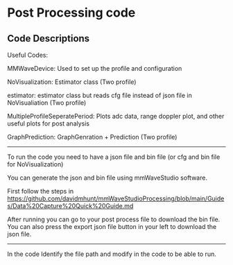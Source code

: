 # Post Processing code

## Code Descriptions


Useful Codes:

MMWaveDevice: Used to set up the profile and configuration 

NoVisualization: Estimator class (Two profile) 

estimator: estimator class but reads cfg file instead of json file in NoVisualiation (Two profile)

MultipleProfileSeperatePeriod: Plots adc data, range doppler plot, and other useful plots for post analysis

GraphPrediction: GraphGenration + Prediction (Two profile)

----------


To run the code you need to have a json file and bin file (or cfg and bin file for NoVisualization)



You can generate the json and bin file using mmWaveStudio software.

First follow the steps in https://github.com/davidmhunt/mmWaveStudioProcessing/blob/main/Guides/Data%20Capture%20Quick%20Guide.md

After running you can go to your post process file to download the bin file. You can also press the export json file button in your left to download the json file.

------------

In the code
Identify the file path and modify in the code to be able to run.

